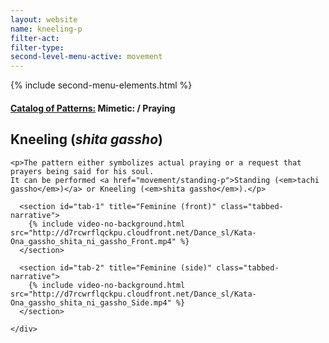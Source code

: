 ```yaml
---
layout: website
name: kneeling-p
filter-act:
filter-type:
second-level-menu-active: movement
---
```

{% include second-menu-elements.html %}

<main class="page-content">
  <div class="text-container">
    <h4><a href="/movement#catalog">Catalog of Patterns:</a> Mimetic: / Praying</h4>
    <h2>Kneeling (<em>shita gassho</em>)</h2>

    <p>The pattern either symbolizes actual praying or a request that prayers being said for his soul.
    It can be performed <a href="movement/standing-p">Standing (<em>tachi gassho</em>)</a> or Kneeling (<em>shita gassho</em>).</p>


<div class="tabs-container">
  <div class="tabs-container__links">
    <div class="wrapper">
      <div id="tabs"></div>
    </div>
  </div>
  <div class="tabs-container__content">
    <div class="wrapper">

      <section id="tab-1" title="Feminine (front)" class="tabbed-narrative">
        {% include video-no-background.html src="http://d7rcwrflqckpu.cloudfront.net/Dance_sl/Kata-Ona_gassho_shita_ni_gassho_Front.mp4" %}
      </section>

      <section id="tab-2" title="Feminine (side)" class="tabbed-narrative">
        {% include video-no-background.html src="http://d7rcwrflqckpu.cloudfront.net/Dance_sl/Kata-Ona_gassho_shita_ni_gassho_Side.mp4" %}
      </section>

    </div>
  </div>
</div>
</main>
